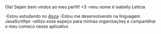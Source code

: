 Ola! 
Sejam bem vindos ao meu perfil! <3
-meu nome é isabelly Leticia 

-Estou estudando no [Alura](https://www.alura.com.br)
-Estou me desenvolvendo na línguagem JavaScrithpt
-utilizo esse espeço para minhas organizações e compartilhar o meu comeco nesse aplicativo
